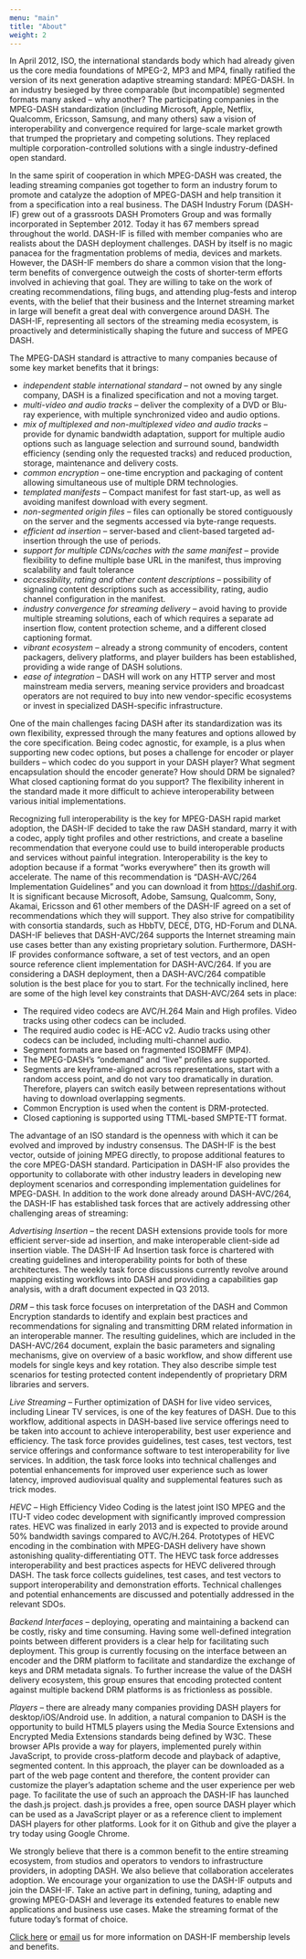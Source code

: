 ```yaml
---
menu: "main"
title: "About"
weight: 2
---
```


In April 2012, ISO, the international standards body which had already given us
the core media foundations of MPEG-2, MP3 and MP4, finally ratified the version
of its next generation adaptive streaming standard: MPEG-DASH. In an industry
besieged by three comparable (but incompatible) segmented formats many asked
– why another? The participating companies in the MPEG-DASH standardization
(including Microsoft, Apple, Netflix, Qualcomm, Ericsson, Samsung, and many
others) saw a vision of interoperability and convergence required for
large-scale market growth that trumped the proprietary and competing solutions.
They replaced multiple corporation-controlled solutions with a single
industry-defined open standard.

In the same spirit of cooperation in which MPEG-DASH was created, the leading
streaming companies got together to form an industry forum to promote and
catalyze the adoption of MPEG-DASH and help transition it from a specification
into a real business. The DASH Industry Forum (DASH-IF) grew out of a
grassroots DASH Promoters Group and was formally incorporated in September 2012.
Today it has 67 members spread throughout the world. DASH-IF is filled with
member companies who are realists about the DASH deployment challenges. DASH by
itself is no magic panacea for the fragmentation problems of media, devices and
markets. However, the DASH-IF members do share a common vision that the
long-term benefits of convergence outweigh the costs of shorter-term efforts
involved in achieving that goal. They are willing to take on the work of
creating recommendations, filing bugs, and attending plug-fests and interop
events, with the belief that their business and the Internet streaming market
in large will benefit a great deal with convergence around DASH. The DASH-IF,
representing all sectors of the streaming media ecosystem, is proactively and
deterministically shaping the future and success of MPEG DASH.

The MPEG-DASH standard is attractive to many companies because of some key
market benefits that it brings:

- *independent stable international standard* – not owned by any single
  company, DASH is a finalized specification and not a moving target.
- *multi-video and audio tracks* – deliver the complexity of a DVD or Blu-ray
  experience, with multiple synchronized video and audio options.
- *mix of multiplexed and non-multiplexed video and audio tracks* – provide
  for dynamic bandwidth adaptation, support for multiple audio options such
  as language selection and surround sound, bandwidth efficiency (sending
  only the requested tracks) and reduced production, storage, maintenance
  and delivery costs.
- *common encryption* – one-time encryption and packaging of content allowing
  simultaneous use of multiple DRM technologies.
- *templated manifests* – Compact manifest for fast start-up, as well as
  avoiding manifest download with every segment.
- *non-segmented origin files* – files can optionally be stored contiguously
  on the server and the segments accessed via byte-range requests.
- *efficient ad insertion* – server-based and client-based targeted
  ad-insertion through the use of periods.
- *support for multiple CDNs/caches with the same manifest* – provide
  flexibility to define multiple base URL in the manifest, thus
  improving scalability and fault tolerance
- *accessibility, rating and other content descriptions* – possibility of
  signaling content descriptions such as accessibility, rating, audio
  channel configuration in the manifest.
- *industry convergence for streaming delivery* – avoid having to provide
  multiple streaming solutions, each of which requires a separate ad
  insertion flow, content protection scheme, and a different closed
  captioning format.
- *vibrant ecosystem* – already a strong community of encoders, content
  packagers, delivery platforms, and player builders has been established,
  providing a wide range of DASH solutions.
- *ease of integration* – DASH will work on any HTTP server and most
  mainstream media servers, meaning service providers and broadcast
  operators are not required to buy into new vendor-specific ecosystems
  or invest in specialized DASH-specific infrastructure.
 
One of the main challenges facing DASH after its standardization was its own
flexibility, expressed through the many features and options allowed by the
core specification. Being codec agnostic, for example, is a plus when
supporting new codec options, but poses a challenge for encoder or player
builders – which codec do you support in your DASH player? What segment
encapsulation should the encoder generate? How should DRM be signaled? What
closed captioning format do you support? The flexibility inherent in the
standard made it more difficult to achieve interoperability between various
initial implementations.

Recognizing full interoperability is the key for MPEG-DASH rapid market
adoption, the DASH-IF decided to take the raw DASH standard, marry it with a
codec, apply tight profiles and other restrictions, and create a baseline
recommendation that everyone could use to build interoperable products and
services without painful integration. Interoperability is the key to adoption
because if a format “works everywhere” then its growth will accelerate. The
name of this recommendation is “DASH-AVC/264 Implementation Guidelines” and you
can download it from https://dashif.org. It is significant because Microsoft,
Adobe, Samsung, Qualcomm, Sony, Akamai, Ericsson and 61 other members of the
DASH-IF agreed on a set of recommendations which they will support. They also
strive for compatibility with consortia standards, such as HbbTV, DECE, DTG,
HD-Forum and DLNA. DASH-IF believes that DASH-AVC/264 supports the Internet
streaming main use cases better than any existing proprietary solution.
Furthermore, DASH-IF provides conformance software, a set of test vectors, and
an open source reference client implementation for DASH-AVC/264. If you are
considering a DASH deployment, then a DASH-AVC/264 compatible solution is the
best place for you to start. For the technically inclined, here are some of the
high level key constraints that DASH-AVC/264 sets in place:

- The required video codecs are AVC/H.264 Main and High profiles. Video tracks
  using other codecs can be included.
- The required audio codec is HE-ACC v2. Audio tracks using other codecs can be
  included, including multi-channel audio.
- Segment formats are based on fragmented ISOBMFF (MP4).
- The MPEG-DASH’s “ondemand” and “live” profiles are supported.
- Segments are keyframe-aligned across representations, start with a random
  access point, and do not vary too dramatically in duration.  Therefore,
  players can switch easily between representations without having to
  download overlapping segments.
- Common Encryption is used when the content is DRM-protected.
- Closed captioning is supported using TTML-based SMPTE-TT format.
 
The advantage of an ISO standard is the openness with which it can be
evolved and improved by industry consensus. The DASH-IF is the best vector,
outside of joining MPEG directly, to propose additional features to the core
MPEG-DASH standard. Participation in DASH-IF also provides the opportunity
to collaborate with other industry leaders in developing new deployment
scenarios and corresponding implementation guidelines for MPEG-DASH. In
addition to the work done already around DASH-AVC/264, the DASH-IF has
established task forces that are actively addressing other challenging areas
of streaming:

 

*Advertising Insertion* – the recent DASH extensions provide tools for more
efficient server-side ad insertion, and make interoperable client-side ad
insertion viable. The DASH-IF Ad Insertion task force is chartered with
creating guidelines and interoperability points for both of these
architectures. The weekly task force discussions currently revolve around
mapping existing workflows into DASH and providing a capabilities gap analysis,
with a draft document expected in Q3 2013.

*DRM* – this task force focuses on interpretation of the DASH and Common
Encryption standards to identify and explain best practices and recommendations
for signaling and transmitting DRM related information in an interoperable
manner. The resulting guidelines, which are included in the DASH-AVC/264
document, explain the basic parameters and signaling mechanisms, give on
overview of a basic workflow, and show different use models for single keys
and key rotation. They also describe simple test scenarios for testing
protected content independently of proprietary DRM libraries and servers.

*Live Streaming* – Further optimization of DASH for live video services,
including Linear TV services, is one of the key features of DASH.  Due to
this workflow, additional aspects in DASH-based live service offerings need
to be taken into account to achieve interoperability, best user experience and
efficiency. The task force provides guidelines, test cases, test vectors, test
service offerings and conformance software to test interoperability for live
services. In addition, the task force looks into technical challenges and
potential enhancements for improved user experience such as lower latency,
improved audiovisual quality and supplemental features such as trick modes.

*HEVC* – High Efficiency Video Coding is the latest joint ISO MPEG and the
ITU-T video codec development with significantly improved compression rates.
HEVC was finalized in early 2013 and is expected to provide around 50%
bandwidth savings compared to AVC/H.264. Prototypes of HEVC encoding in the
combination with MPEG-DASH delivery have shown astonishing
quality-differentiating OTT. The HEVC task force addresses interoperability
and best practices aspects for HEVC delivered through DASH. The task force
collects guidelines, test cases, and test vectors to support interoperability
and demonstration efforts. Technical challenges and potential enhancements are
discussed and potentially addressed in the relevant SDOs.

*Backend Interfaces* – deploying, operating and maintaining a backend can be
costly, risky and time consuming. Having some well-defined integration points
between different providers is a clear help for facilitating such deployment.
This group is currently focusing on the interface between an encoder and the
DRM platform to facilitate and standardize the exchange of keys and DRM
metadata signals. To further increase the value of the DASH delivery ecosystem,
this group ensures that encoding protected content against multiple backend
DRM platforms is as frictionless as possible.

*Players* – there are already many companies providing DASH players for
desktop/iOS/Android use. In addition, a natural companion to DASH is the
opportunity to build HTML5 players using the Media Source Extensions and
Encrypted Media Extensions standards being defined by W3C. These browser APIs
provide a way for players, implemented purely within JavaScript, to provide
cross-platform decode and playback of adaptive, segmented content. In this
approach, the player can be downloaded as a part of the web page content and
therefore, the content provider can customize the player’s adaptation scheme
and the user experience per web page. To facilitate the use of such an approach
the DASH-IF has launched the dash.js project. dash.js provides a free, open
source DASH player which can be used as a JavaScript player or as a reference
client to implement DASH players for other platforms. Look for it on Github and
give the player a try today using Google Chrome.

We strongly believe that there is a common benefit to the entire streaming
ecosystem, from studios and operators to vendors to infrastructure providers,
in adopting DASH. We also believe that collaboration accelerates adoption.
We encourage your organization to use the DASH-IF outputs and join the DASH-IF.
Take an active part in defining, tuning, adapting and growing MPEG-DASH and
leverage its extended features to enable new applications and business use
cases. Make the streaming format of the future today’s format of choice.

[Click here](https://dashif.org/membership/) or [email](admin@dashif.org) us for more information on DASH-IF membership levels and
benefits.
